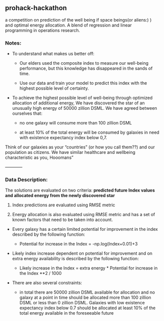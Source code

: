 ## prohack-hackathon
a competition on prediction of the well being if space beings(or aliens:) ) and optimal energy allocation. A blend of regression and linear programming in operations research.


### Notes:
* To understand what makes us better off:

  * Our elders used the composite index to measure our well-being performance, but this knowledge has disappeared in the sands of time.

  * Use our data and train your model to predict this index with the highest possible level of certainty.


* To achieve the highest possible level of well-being through optimized allocation of additional energy, We have discovered the star of an unusually high energy of 50000 zillion DSML.
We have agreed between ourselves that:

  * no one galaxy will consume more than 100 zillion DSML 

  * at least 10% of the total energy will be consumed by galaxies in need with existence expectancy index below 0,7.

Think of our galaxies as your “countries” (or how you call them??) and our population as citizens. We have similar healthcare and wellbeing characteristic as you, Hooomans”


————

### Data Description:

The solutions are evaluated on two criteria: **predicted future Index values and allocated energy from the newly discovered star**

1) Index predictions are evaluated using RMSE metric

2) Energy allocation is also evaluated using RMSE metric and has a set of known factors that need to be taken into account.

* Every galaxy has a certain limited potential for improvement in the index described by the following function:

  * Potential for increase in the Index = -np.log(Index+0.01)+3

* Likely index increase dependent on potential for improvement and on extra energy availability is described by the following function:

  * Likely increase in the Index = extra energy * Potential for increase in the Index **2 / 1000

* There are also several constraints:

  * in total there are 50000 zillion DSML available for allocation and no galaxy at a point in time should be allocated more than 100 zillion DSML or less than 0 zillion DSML. Galaxies with low existence expectancy index below 0.7 should be allocated at least 10% of the total energy available in the foreseeable future

